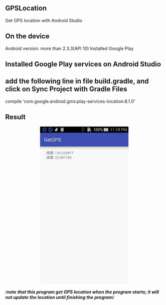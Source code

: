 ## GPSLocation
Get GPS location with Android Studio

## On the device
Android version: more than 2.3.3(API 10)
Installed Google Play 

## Installed Google Play services on Android Studio

## add the following line in file build.gradle, and click on Sync Project with Gradle Files
compile 'com.google.android.gms:play-services-location:8.1.0'

## Result
<p align="center"/>
<img src="pic/result.jpg" height="500" />

/***note that this program get GPS location when the program starts; it will not update the location until finishing the program***/
